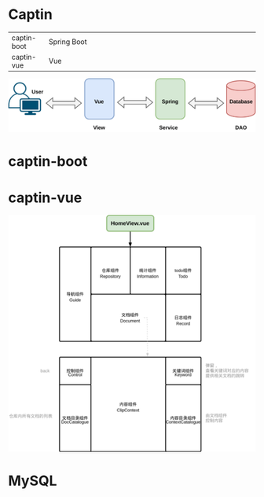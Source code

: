 # Captin

<table>
    <tr>
        <td width="15%">captin-boot</td>
        <td width="85%">Spring Boot</td>
    </tr>
    <tr>
        <td>captin-vue</td>
        <td>Vue</td>
    </tr>
</table>
<img src="./assets/captin-技术选型.drawio.svg" width="600"/> 

# captin-boot

# captin-vue

<img src="./assets/captin-网页结构.drawio.svg" width="600"/> 

# MySQL

